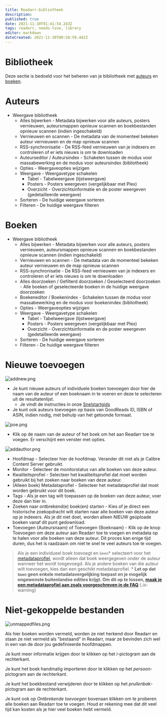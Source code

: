 ```yaml
---
title: Readarr-bibliotheek
description: 
published: true
date: 2021-11-30T01:41:54.243Z
tags: readarr, needs-love, library
editor: markdown
dateCreated: 2021-11-30T00:50:59.442Z
---
```


# Bibliotheek

Deze sectie is bedoeld voor het beheren van je bibliotheek met [auteurs](#auteurs) en [boeken](#boeken).

# Auteurs

- Weergave bibliotheek
  - Alles bijwerken - Metadata bijwerken voor alle auteurs, posters vernieuwen, auteursmappen opnieuw scannen en boekbestanden opnieuw scannen (indien ingeschakeld)
  - Vernieuwen en scannen - De metadata van de momenteel bekeken auteur vernieuwen en de map opnieuw scannen
  - RSS-synchronisatie - De RSS-feed vernieuwen van je indexers en controleren of er iets nieuws is om te downloaden
  - Auteurseditor / Auteursindex - Schakelen tussen de modus voor massabewerking en de modus voor auteursindex (bibliotheek)
  - Opties - Weergaveopties wijzigen
  - Weergave - Weergavetype schakelen
    - Tabel - Tabelweergave (lijstweergave)
    - Posters - Posters weergeven (vergelijkbaar met Plex)
    - Overzicht - Overzichtsinformatie en de poster weergeven (gedetailleerde weergave)
  - Sorteren - De huidige weergave sorteren
  - Filteren - De huidige weergave filteren

# Boeken

- Weergave bibliotheek
  - Alles bijwerken - Metadata bijwerken voor alle auteurs, posters vernieuwen, auteursmappen opnieuw scannen en boekbestanden opnieuw scannen (indien ingeschakeld)
  - Vernieuwen en scannen - De metadata van de momenteel bekeken auteur vernieuwen en de map opnieuw scannen
  - RSS-synchronisatie - De RSS-feed vernieuwen van je indexers en controleren of er iets nieuws is om te downloaden
  - Alles doorzoeken / Gefilterd doorzoeken / Geselecteerd doorzoeken - Alle boeken of geselecteerde boeken in de huidige weergave doorzoeken
  - Boekeneditor / Boekenindex - Schakelen tussen de modus voor massabewerking en de modus voor boekenindex (bibliotheek)
  - Opties - Weergaveopties wijzigen
  - Weergave - Weergavetype schakelen
    - Tabel - Tabelweergave (lijstweergave)
    - Posters - Posters weergeven (vergelijkbaar met Plex)
    - Overzicht - Overzichtsinformatie en de poster weergeven (gedetailleerde weergave)
  - Sorteren - De huidige weergave sorteren
  - Filteren - De huidige weergave filteren
  
# Nieuwe toevoegen

![addnew.png](/assets/readarr/addnew.png)

- Je kunt nieuwe auteurs of individuele boeken toevoegen door hier de naam van de auteur of een boeknaam in te voeren en deze te selecteren uit de resultatenlijst.
  - Je vindt de instructies in onze [Snelstartgids](/readarr/quick-start-guide)
- Je kunt ook auteurs toevoegen op basis van GoodReads ID, ISBN of ASIN, indien nodig, met behulp van het getoonde formaat.

![poe.png](/assets/readarr/poe.png)

- Klik op de naam van de auteur of het boek om het aan Readarr toe te voegen. Er verschijnt een venster met opties.

![addauthor.png](/assets/readarr/addauthor.png)

- Hoofdmap - Selecteer hier de hoofdmap. Verander dit niet als je Calibre Content Server gebruikt.
- Monitor - Selecteer de monitorstatus van alle boeken van deze auteur.
- Kwaliteitsprofiel - Selecteer het kwaliteitsprofiel dat moet worden gebruikt bij het zoeken naar boeken van deze auteur.
- (Alleen boek) Metadataprofiel - Selecteer het metadataprofiel dat moet worden gebruikt voor dit boek.
- Tags - Als je een tag wilt toepassen op de boeken van deze auteur, voer deze dan hier in.
- Zoeken naar ontbrekend(e) boek(en) starten - Kies of je direct een historische zoekopdracht wilt starten naar alle boeken van deze auteur op je indexers. Als je dit niet doet, worden alleen NIEUW geüploade boeken vanaf dit punt gedownload.
- Toevoegen {Auteursnaam} of Toevoegen {Boeknaam} - Klik op de knop Toevoegen om deze auteur aan Readarr toe te voegen en metadata op te halen voor alle boeken van deze auteur. Dit proces kan enige tijd duren, dus het is raadzaam om niet te snel te veel auteurs toe te voegen.

> Als je een individueel boek toevoegt en `Geen`\* selecteert voor het [metadataprofiel](/readarr/settings#metadata-profiles), wordt alleen dat boek weergegeven onder de auteur wanneer het wordt toegevoegd. Als je andere boeken van die auteur wilt toevoegen, kies dan een geschikt metadataprofiel.
> \* **Let op dat `Geen` geen enkele metadatavergelijking toepast en je mogelijk ongewenste buitenlandse edities krijgt. Om dit op te lossen, [maak je een metadataprofiel aan zoals voorgeschreven in de FAQ](/readarr/faq#metadata-profile-none-allowing-foreign-releases)**
{.is-warning}

# Niet-gekoppelde bestanden

![unmappedfiles.png](/assets/readarr/unmappedfiles.png)

Als hier boeken worden vermeld, worden ze niet herkend door Readarr en staan ze niet vermeld als "bestaand" in Readarr, maar ze bevinden zich wel in een van de door jou gedefinieerde hoofdmappen.

Je kunt meer informatie krijgen door te klikken op het *i*-pictogram aan de rechterkant.

Je kunt het boek handmatig importeren door te klikken op het *persoon*-pictogram aan de rechterkant.

Je kunt het boekbestand verwijderen door te klikken op het *prullenbak*-pictogram aan de rechterkant.

Je kunt ook op *Ontbrekende toevoegen* bovenaan klikken om te proberen alle boeken aan Readarr toe te voegen. Houd er rekening mee dat dit veel tijd kan kosten als je hier veel boeken hebt vermeld.